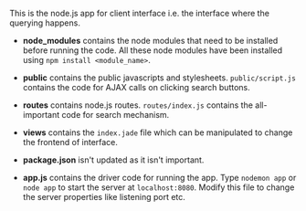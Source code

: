 This is the node.js app for client interface i.e. the interface where the querying happens.

- **node_modules** contains the node modules that need to be installed before running the code. All these node modules have been installed using `npm install <module_name>`.

- **public** contains the public javascripts and stylesheets. `public/script.js` contains the code for AJAX calls on clicking search buttons.

- **routes** contains node.js routes. `routes/index.js` contains the all-important code for search mechanism.

- **views** contains the `index.jade` file which can be manipulated to change the frontend of interface.

- **package.json** isn't updated as it isn't important.

- **app.js** contains the driver code for running the app. Type `nodemon app` or `node app` to start the server at `localhost:8080`. Modify this file to change the server properties like listening port etc.